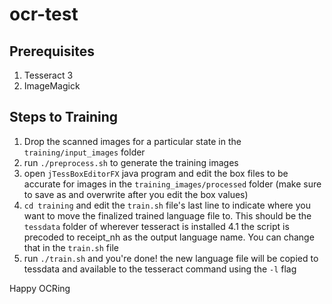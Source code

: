 # ocr-test

## Prerequisites

1. Tesseract 3
2. ImageMagick

## Steps to Training
1. Drop the scanned images for a particular state in the `training/input_images` folder
2. run `./preprocess.sh` to generate the training images
3. open `jTessBoxEditorFX` java program and edit the box files to be accurate for images in the `training_images/processed` folder (make sure to save as and overwrite after you edit the box values)
4. `cd training` and edit the `train.sh` file's last line to indicate where you want to move the finalized trained language file to. This should be the `tessdata` folder of wherever tesseract is installed
4.1 the script is precoded to receipt_nh as the output language name. You can change that in the `train.sh` file
5. run `./train.sh` and you're done! the new language file will be copied to tessdata and available to the tesseract command using the `-l` flag

Happy OCRing

